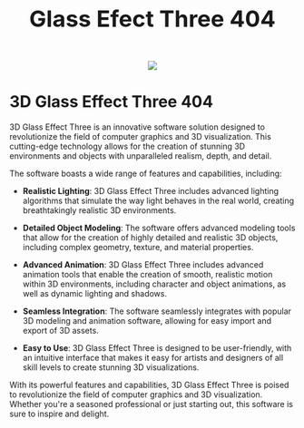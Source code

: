 <p style="text-align: center; font-size: 40px; font-weight: bold" >
Glass Efect Three 404
</p>

<div align="center" style="margin-top: 50px; width: 450px; margin-inline: auto"  >
<img src="./resources/giphy.gif">
</div>

# 3D Glass Effect Three 404

3D Glass Effect Three is an innovative software solution designed to revolutionize the field of computer graphics and 3D visualization. This cutting-edge technology allows for the creation of stunning 3D environments and objects with unparalleled realism, depth, and detail.

The software boasts a wide range of features and capabilities, including:

- **Realistic Lighting**: 3D Glass Effect Three includes advanced lighting algorithms that simulate the way light behaves in the real world, creating breathtakingly realistic 3D environments.

- **Detailed Object Modeling**: The software offers advanced modeling tools that allow for the creation of highly detailed and realistic 3D objects, including complex geometry, texture, and material properties.

- **Advanced Animation**: 3D Glass Effect Three includes advanced animation tools that enable the creation of smooth, realistic motion within 3D environments, including character and object animations, as well as dynamic lighting and shadows.

- **Seamless Integration**: The software seamlessly integrates with popular 3D modeling and animation software, allowing for easy import and export of 3D assets.

- **Easy to Use**: 3D Glass Effect Three is designed to be user-friendly, with an intuitive interface that makes it easy for artists and designers of all skill levels to create stunning 3D visualizations.

With its powerful features and capabilities, 3D Glass Effect Three is poised to revolutionize the field of computer graphics and 3D visualization. Whether you're a seasoned professional or just starting out, this software is sure to inspire and delight.

